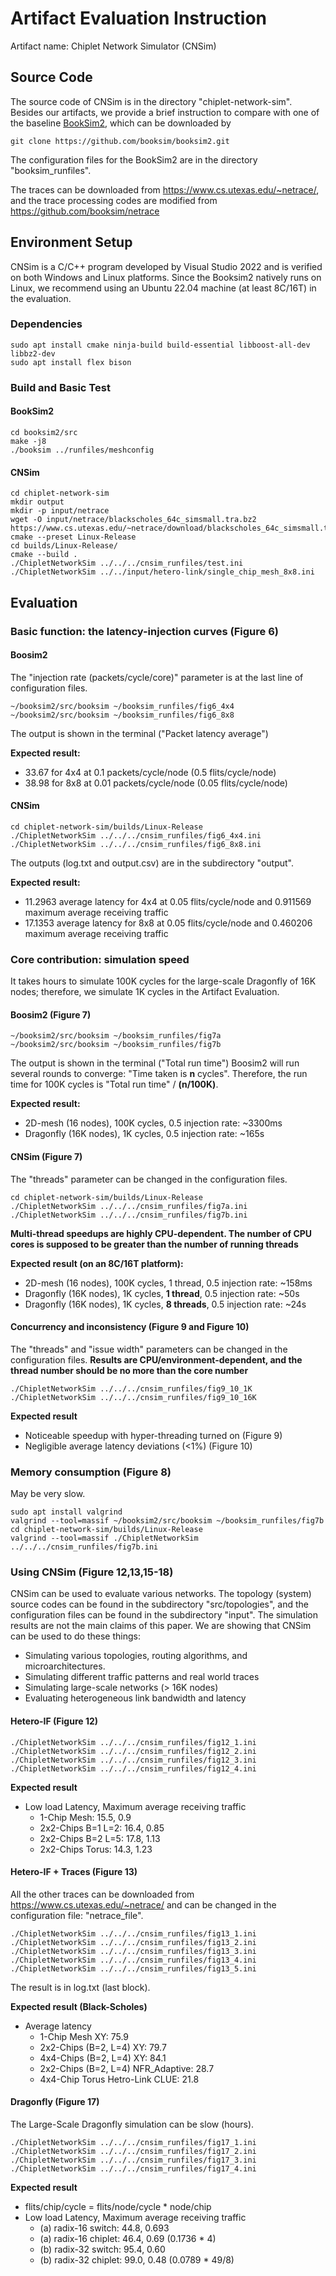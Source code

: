 # Artifact Evaluation Instruction
Artifact name: Chiplet Network Simulator (CNSim)
## Source Code
The source code of CNSim is in the directory "chiplet-network-sim".
Besides our artifacts, we provide a brief instruction to compare with one of the baseline [BookSim2](https://github.com/booksim/booksim2), which can be downloaded by
```
git clone https://github.com/booksim/booksim2.git
```
The configuration files for the BookSim2 are in the directory "booksim_runfiles".

The traces can be downloaded from https://www.cs.utexas.edu/~netrace/, and the trace processing codes are modified from https://github.com/booksim/netrace

## Environment Setup 
CNSim is a C/C++ program developed by Visual Studio 2022 and is verified on both Windows and Linux platforms. Since the Booksim2 natively runs on Linux, we recommend using an Ubuntu 22.04 machine (at least 8C/16T) in the evaluation.
### Dependencies 
```
sudo apt install cmake ninja-build build-essential libboost-all-dev libbz2-dev
sudo apt install flex bison
```
### Build and Basic Test
#### BookSim2
```
cd booksim2/src
make -j8
./booksim ../runfiles/meshconfig
```
#### CNSim
```
cd chiplet-network-sim
mkdir output
mkdir -p input/netrace
wget -O input/netrace/blackscholes_64c_simsmall.tra.bz2 https://www.cs.utexas.edu/~netrace/download/blackscholes_64c_simsmall.tra.bz2
cmake --preset Linux-Release
cd builds/Linux-Release/
cmake --build .
./ChipletNetworkSim ../../../cnsim_runfiles/test.ini
./ChipletNetworkSim ../../input/hetero-link/single_chip_mesh_8x8.ini
```

## Evaluation
### Basic function: the latency-injection curves (Figure 6)
#### Boosim2
The "injection rate (packets/cycle/core)" parameter is at the last line of configuration files.
```
~/booksim2/src/booksim ~/booksim_runfiles/fig6_4x4 
~/booksim2/src/booksim ~/booksim_runfiles/fig6_8x8
```
The output is shown in the terminal ("Packet latency average")

**Expected result:**
 - 33.67 for 4x4 at 0.1 packets/cycle/node (0.5 flits/cycle/node)
 - 38.98 for 8x8 at 0.01 packets/cycle/node (0.05 flits/cycle/node)

#### CNSim
```
cd chiplet-network-sim/builds/Linux-Release
./ChipletNetworkSim ../../../cnsim_runfiles/fig6_4x4.ini
./ChipletNetworkSim ../../../cnsim_runfiles/fig6_8x8.ini
```
The outputs (log.txt and output.csv) are in the subdirectory "output".

**Expected result:**
 - 11.2963 average latency for 4x4 at 0.05 flits/cycle/node and 0.911569 maximum average receiving traffic
 - 17.1353 average latency for 8x8 at 0.05 flits/cycle/node and 0.460206 maximum average receiving traffic

### Core contribution: simulation speed
It takes hours to simulate 100K cycles for the large-scale Dragonfly of 16K nodes; therefore, we simulate 1K cycles in the Artifact Evaluation.
#### Boosim2 (Figure 7)
```
~/booksim2/src/booksim ~/booksim_runfiles/fig7a
~/booksim2/src/booksim ~/booksim_runfiles/fig7b
```
The output is shown in the terminal ("Total run time")
Boosim2 will run several rounds to converge: "Time taken is **n** cycles". Therefore, the run time for 100K cycles is "Total run time" / **(n/100K)**.

**Expected result:**
- 2D-mesh (16 nodes), 100K cycles, 0.5 injection rate: ~3300ms
- Dragonfly (16K nodes), 1K cycles, 0.5 injection rate: ~165s

#### CNSim (Figure 7)
The "threads" parameter can be changed in the configuration files.
```
cd chiplet-network-sim/builds/Linux-Release
./ChipletNetworkSim ../../../cnsim_runfiles/fig7a.ini
./ChipletNetworkSim ../../../cnsim_runfiles/fig7b.ini
```
**Multi-thread speedups are highly CPU-dependent. The number of CPU cores is supposed to be greater than the number of running threads**

**Expected result (on an 8C/16T platform):**
 - 2D-mesh (16 nodes), 100K cycles, 1 thread, 0.5 injection rate: ~158ms
 - Dragonfly (16K nodes), 1K cycles, **1 thread**, 0.5 injection rate: ~50s
 - Dragonfly (16K nodes), 1K cycles, **8 threads**, 0.5 injection rate: ~24s

#### Concurrency and inconsistency (Figure 9 and Figure 10)
The "threads" and "issue width" parameters can be changed in the configuration files. **Results are CPU/environment-dependent, and the thread number should be no more than the core number**
```
./ChipletNetworkSim ../../../cnsim_runfiles/fig9_10_1K
./ChipletNetworkSim ../../../cnsim_runfiles/fig9_10_16K
```
**Expected result**
 - Noticeable speedup with hyper-threading turned on (Figure 9)
 - Negligible average latency deviations (<1%) (Figure 10)

### Memory consumption (Figure 8)
May be very slow.
```
sudo apt install valgrind
valgrind --tool=massif ~/booksim2/src/booksim ~/booksim_runfiles/fig7b
cd chiplet-network-sim/builds/Linux-Release
valgrind --tool=massif ./ChipletNetworkSim ../../../cnsim_runfiles/fig7b.ini
```

### Using CNSim (Figure 12,13,15-18)
CNSim can be used to evaluate various networks. The topology (system) source codes can be found in the subdirectory "src/topologies", and the configuration files can be found in the subdirectory "input". The simulation results are not the main claims of this paper. We are showing that CNSim can be used to do these things:
 - Simulating various topologies, routing algorithms, and microarchitectures.
 - Simulating different traffic patterns and real world traces
 - Simulating large-scale networks (> 16K nodes)
 - Evaluating heterogeneous link bandwidth and latency

#### Hetero-IF (Figure 12)
```
./ChipletNetworkSim ../../../cnsim_runfiles/fig12_1.ini
./ChipletNetworkSim ../../../cnsim_runfiles/fig12_2.ini
./ChipletNetworkSim ../../../cnsim_runfiles/fig12_3.ini
./ChipletNetworkSim ../../../cnsim_runfiles/fig12_4.ini
```

**Expected result**
 - Low load Latency, Maximum average receiving traffic
   - 1-Chip Mesh: 15.5, 0.9
   - 2x2-Chips B=1 L=2: 16.4, 0.85
   - 2x2-Chips B=2 L=5: 17.8, 1.13
   - 2x2-Chips Torus: 14.3, 1.23

#### Hetero-IF + Traces (Figure 13)
All the other traces can be downloaded from https://www.cs.utexas.edu/~netrace/ and can be changed in the configuration file: "netrace_file".
```
./ChipletNetworkSim ../../../cnsim_runfiles/fig13_1.ini
./ChipletNetworkSim ../../../cnsim_runfiles/fig13_2.ini
./ChipletNetworkSim ../../../cnsim_runfiles/fig13_3.ini
./ChipletNetworkSim ../../../cnsim_runfiles/fig13_4.ini
./ChipletNetworkSim ../../../cnsim_runfiles/fig13_5.ini
```

The result is in log.txt (last block).

**Expected result (Black-Scholes)**
 - Average latency
   - 1-Chip Mesh XY: 75.9
   - 2x2-Chips (B=2, L=4) XY: 79.7
   - 4x4-Chips (B=2, L=4) XY: 84.1
   - 2x2-Chips (B=2, L=4) NFR_Adaptive: 28.7
   - 4x4-Chip Torus Hetro-Link CLUE: 21.8

#### Dragonfly (Figure 17)
The Large-Scale Dragonfly simulation can be slow (hours).
```
./ChipletNetworkSim ../../../cnsim_runfiles/fig17_1.ini
./ChipletNetworkSim ../../../cnsim_runfiles/fig17_2.ini
./ChipletNetworkSim ../../../cnsim_runfiles/fig17_3.ini
./ChipletNetworkSim ../../../cnsim_runfiles/fig17_4.ini
```
**Expected result**
 - flits/chip/cycle = flits/node/cycle * node/chip
 - Low load Latency, Maximum average receiving traffic
   - (a) radix-16 switch: 44.8, 0.693
   - (a) radix-16 chiplet: 46.4, 0.69 (0.1736 * 4)
   - (b) radix-32 switch: 95.4, 0.60
   - (b) radix-32 chiplet: 99.0, 0.48 (0.0789 * 49/8)